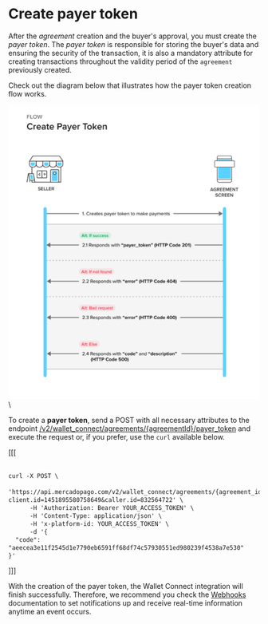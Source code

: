 # Create payer token

After the _agreement_ creation and the buyer's approval, you must create the _payer token_. The _payer token_ is responsible for storing the buyer's data and ensuring the security of the transaction, it is also a mandatory attribute for creating transactions throughout the validity period of the `agreement` previously created.

Check out the diagram below that illustrates how the payer token creation flow works.

![Create payer token](/images/wallet-connect/create-payer-token.en.png)
\

To create a **payer token**, send a POST with all necessary attributes to the endpoint [/v2/wallet_connect/agreements/{agreementId}/payer_token](/developers/en/reference/wallet_connect/_wallet_connect_agreements_agreement_id_payer_token/post) and execute the request or, if you prefer, use the `curl` available below.

[[[
```curl

curl -X POST \
      'https://api.mercadopago.com/v2/wallet_connect/agreements/{agreement_id}/payer_token?client.id=1451895580758649&caller.id=832564722' \
      -H 'Authorization: Bearer YOUR_ACCESS_TOKEN' \
      -H 'Content-Type: application/json' \ 
      -H 'x-platform-id: YOUR_ACCESS_TOKEN' \
      -d '{
  "code": "aeecea3e11f2545d1e7790eb6591ff68df74c57930551ed980239f4538a7e530"
}'
```
]]]

With the creation of the payer token, the Wallet Connect integration will finish successfully. Therefore, we recommend you check the [Webhooks](/docs/wallet-connect/additional-content/notifications/webhooks) documentation to set notifications up and receive real-time information anytime an event occurs.

